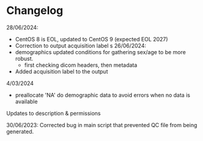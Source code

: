 # Changelog

28/06/2024:
- CentOS 8 is EOL, updated to CentOS 9 (expected EOL 2027)
- Correction to output acquisition label
s
26/06/2024:
- demographics updated conditions for gathering sex/age to be more robust.
  - first checking dicom headers, then metadata
- Added acquisition label to the output

4/03/2024
- preallocate 'NA' do demographic data to avoid errors when no data is available


Updates to description & permissions 

30/06/2023:
Corrected bug in main script that prevented QC file from being generated. 
